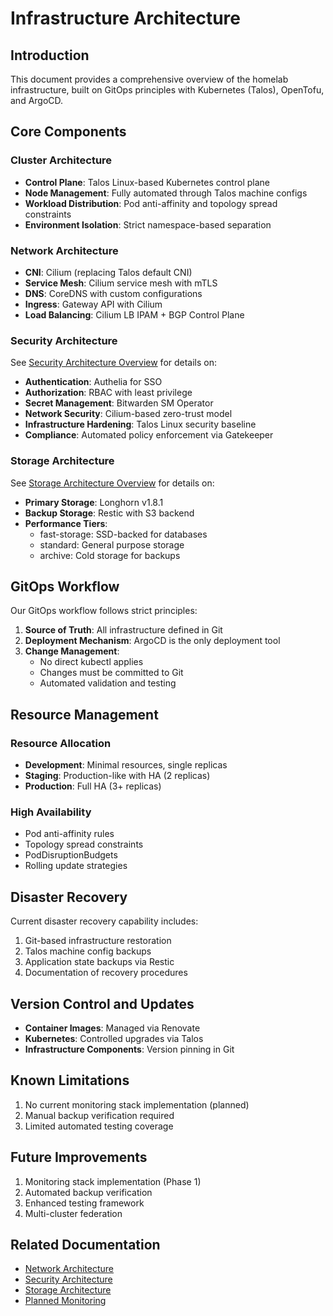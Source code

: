 # Infrastructure Architecture

## Introduction

This document provides a comprehensive overview of the homelab infrastructure, built on GitOps principles with
Kubernetes (Talos), OpenTofu, and ArgoCD.

## Core Components

### Cluster Architecture

- **Control Plane**: Talos Linux-based Kubernetes control plane
- **Node Management**: Fully automated through Talos machine configs
- **Workload Distribution**: Pod anti-affinity and topology spread constraints
- **Environment Isolation**: Strict namespace-based separation

### Network Architecture

- **CNI**: Cilium (replacing Talos default CNI)
- **Service Mesh**: Cilium service mesh with mTLS
- **DNS**: CoreDNS with custom configurations
- **Ingress**: Gateway API with Cilium
- **Load Balancing**: Cilium LB IPAM + BGP Control Plane

### Security Architecture

See [Security Architecture Overview](security/overview.md) for details on:

- **Authentication**: Authelia for SSO
- **Authorization**: RBAC with least privilege
- **Secret Management**: Bitwarden SM Operator
- **Network Security**: Cilium-based zero-trust model
- **Infrastructure Hardening**: Talos Linux security baseline
- **Compliance**: Automated policy enforcement via Gatekeeper

### Storage Architecture

See [Storage Architecture Overview](storage/overview.md) for details on:

- **Primary Storage**: Longhorn v1.8.1
- **Backup Storage**: Restic with S3 backend
- **Performance Tiers**:
  - fast-storage: SSD-backed for databases
  - standard: General purpose storage
  - archive: Cold storage for backups

## GitOps Workflow

Our GitOps workflow follows strict principles:

1. **Source of Truth**: All infrastructure defined in Git
2. **Deployment Mechanism**: ArgoCD is the only deployment tool
3. **Change Management**: 
   - No direct kubectl applies
   - Changes must be committed to Git
   - Automated validation and testing

## Resource Management

### Resource Allocation

- **Development**: Minimal resources, single replicas
- **Staging**: Production-like with HA (2 replicas)
- **Production**: Full HA (3+ replicas)

### High Availability

- Pod anti-affinity rules
- Topology spread constraints
- PodDisruptionBudgets
- Rolling update strategies

## Disaster Recovery

Current disaster recovery capability includes:

1. Git-based infrastructure restoration
2. Talos machine config backups
3. Application state backups via Restic
4. Documentation of recovery procedures

## Version Control and Updates

- **Container Images**: Managed via Renovate
- **Kubernetes**: Controlled upgrades via Talos
- **Infrastructure Components**: Version pinning in Git

## Known Limitations

1. No current monitoring stack implementation (planned)
2. Manual backup verification required
3. Limited automated testing coverage

## Future Improvements

1. Monitoring stack implementation (Phase 1)
2. Automated backup verification
3. Enhanced testing framework
4. Multi-cluster federation

## Related Documentation

- [Network Architecture](networking/overview.md)
- [Security Architecture](security/overview.md)
- [Storage Architecture](storage/overview.md)
- [Planned Monitoring](planned-features/monitoring-implementation.md)
